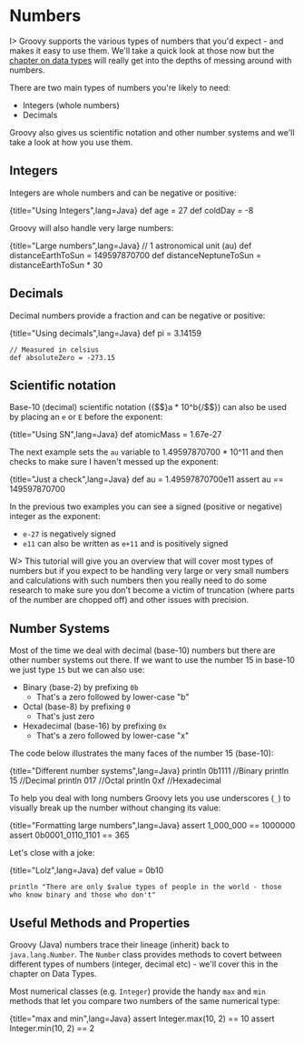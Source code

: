 # Numbers

I> Groovy supports the various types of numbers that you'd expect - and makes it easy to use them. We'll take a quick look at those now but the [chapter on data types](#chdatatypes) will really get into the depths of messing around with numbers.

There are two main types of numbers you're likely to need:

* Integers (whole numbers)
* Decimals

Groovy also gives us scientific notation and other number systems and we'll take a look at how you use them.

## Integers
Integers are whole numbers and can be negative or positive:

{title="Using Integers",lang=Java}
	def age = 27
	def coldDay = -8


Groovy will also handle very large numbers:

{title="Large numbers",lang=Java}
	// 1 astronomical unit (au)
	def distanceEarthToSun = 149597870700
	def distanceNeptuneToSun = distanceEarthToSun * 30


## Decimals
Decimal numbers provide a fraction and can be negative or positive:

{title="Using decimals",lang=Java}
	def pi = 3.14159

	// Measured in celsius
	def absoluteZero = -273.15


## Scientific notation
Base-10 (decimal) scientific notation ({$$}a * 10^b{/$$}) can also be used by placing an `e` or `E` before the exponent:

{title="Using SN",lang=Java}
	def atomicMass = 1.67e-27


The next example sets the `au` variable to 1.49597870700 * 10^11 and then checks to make sure I haven't messed up the exponent:

{title="Just a check",lang=Java}
	def au = 1.49597870700e11
	assert au == 149597870700


In the previous two examples you can see a signed (positive or negative) integer as the exponent:

* `e-27` is negatively signed
* `e11` can also be written as `e+11` and is positively signed

W> This tutorial will give you an overview that will cover most types of numbers but if you expect to be handling very large or very small numbers and calculations with such numbers then you really need to do some research to make sure you don't become a victim of truncation (where parts of the number are chopped off) and other issues with precision.


## Number Systems

Most of the time we deal with decimal (base-10) numbers but there are other number systems out there. If we want to use the number 15 in base-10 we just type `15` but we can also use:

- Binary (base-2) by prefixing `0b`
	- That's a zero followed by lower-case "b"
- Octal (base-8) by prefixing `0`
	- That's just zero
- Hexadecimal (base-16) by prefixing `0x`
	- That's a zero followed by lower-case "x"

The code below illustrates the many faces of the number 15 (base-10):

{title="Different number systems",lang=Java}
	println 0b1111    //Binary
	println 15         //Decimal
	println 017       //Octal
	println 0xf       //Hexadecimal


To help you deal with long numbers Groovy lets you use underscores (`_`) to visually break up the number without changing its value:

{title="Formatting large numbers",lang=Java}
	assert 1_000_000 == 1000000
	assert 0b0001_0110_1101 == 365


Let's close with a joke:

{title="Lolz",lang=Java}
	def value = 0b10

	println "There are only $value types of people in the world - those who know binary and those who don't"


## Useful Methods and Properties

Groovy (Java) numbers trace their lineage (inherit) back to `java.lang.Number`. The `Number` class provides methods to covert between different types of numbers (integer, decimal etc) - we'll cover this in the chapter on Data Types.

Most numerical classes (e.g. `Integer`) provide the handy `max` and `min` methods that let you compare two numbers of the same numerical type:

{title="max and min",lang=Java}
	assert Integer.max(10, 2) == 10
	assert Integer.min(10, 2) == 2

